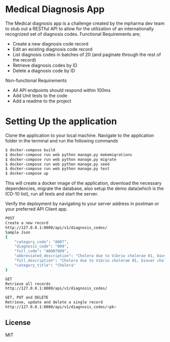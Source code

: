# Medical Diagnosis App

The Medical diagnosis app is a challenge created by the mpharma dev team to stub out a RESTful API to allow for the utilization of an internationally recognized set of diagnosis codes. 
Functional Requirements are;
  - Create a new diagnosis code record
  - Edit an existing diagnosis code record
  - List diagnosis codes in batches of 20 (and paginate through the rest of the record)
  - Retrieve diagnosis codes by ID
  - Delete a diagnosis code by ID

Non-functional Requirements
  - All API endpoints should respond within 100ms
  - Add Unit tests to the code
  - Add a readme to the project

# Setting Up the application
Clone the application to your local machine.
Navigate to the application folder in the terminal and run the following commands
```sh
$ docker-compose build
$ docker-compose run web python manage.py makemigrations
$ docker-compose run web python manage.py migrate
$ docker-compose run web python manage.py seed
$ docker-compose run web python manage.py test
$ docker-compose up
```
This will create a docker image of the application, download the necessary dependencies, migrate the database, also setup the demo data(which is the ICD-10 list), run all tests and start the server.

Verify the deployment by navigating to your server address in postman or your preferred API Client app.

```sh
POST
Create a new record
http://127.0.0.1:8000/api/v1/diagnosis_codes/
Sample Json
{
    "category_code": "A007",
    "diagnosis_code": "089",
    "full_code": "A0007089",
    "abbreviated_description": "Cholera due to Vibrio cholerae 01, biovar cholerae",
    "full_description": "Cholera due to Vibrio cholerae 01, biovar cholerae",
    "category_title": "Cholera"
}

GET
Retrieve all records
http://127.0.0.1:8000/api/v1/diagnosis_codes/

GET, PUT and DELETE
Retrieve, update and delete a single record
http://127.0.0.1:8000/api/v1/diagnosis_codes/<pk>
```

License
----

MIT